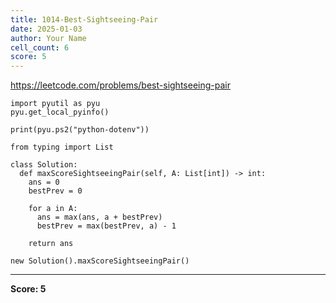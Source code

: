 ```yaml
---
title: 1014-Best-Sightseeing-Pair
date: 2025-01-03
author: Your Name
cell_count: 6
score: 5
---
```


https://leetcode.com/problems/best-sightseeing-pair


```
import pyutil as pyu
pyu.get_local_pyinfo()
```


```
print(pyu.ps2("python-dotenv"))
```


```
from typing import List
```


```
class Solution:
  def maxScoreSightseeingPair(self, A: List[int]) -> int:
    ans = 0
    bestPrev = 0

    for a in A:
      ans = max(ans, a + bestPrev)
      bestPrev = max(bestPrev, a) - 1

    return ans
```


```
new Solution().maxScoreSightseeingPair()
```


---
**Score: 5**
